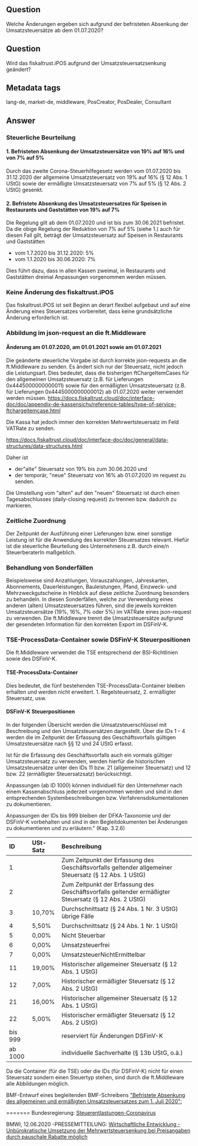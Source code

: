 ## Question
Welche Änderungen ergeben sich aufgrund der befristeten Absenkung der Umsatzsteuersätze ab dem 01.07.2020?

## Question
Wird das fiskaltrust.iPOS aufgrund der Umsatzsteuersatzsenkung geändert?

## Metadata tags
lang-de, market-de, middleware, PosCreator, PosDealer, Consultant

## Answer

### Steuerliche Beurteilung

#### 1. Befristeten Absenkung der Umsatzsteuersätze von 19% auf 16% und von 7% auf 5%
Durch das zweite Corona-Steuerhilfegesetz werden vom 01.07.2020 bis 31.12.2020 der allgemeine Umsatzsteuersatz von 19% auf 16% (§ 12 Abs. 1 UStG) sowie der
ermäßigte Umsatzsteuersatz von 7% auf 5% (§ 12 Abs. 2 UStG) gesenkt.

#### 2. Befristete Absenkung des Umsatzsteuersatzes für Speisen in Restaurants und Gaststätten von 19% auf 7%
Die Regelung gilt ab dem 01.07.2020 und ist bis zum 30.06.2021 befristet.
Da die obige Regelung der Reduktion von 7% auf 5% (siehe 1.) auch für diesen Fall gilt, beträgt der Umsatzsteuersatz auf Speisen in Restaurants und Gaststätten 
- vom 1.7.2020 bis 31.12.2020: 5%
- vom 1.1.2020 bis 30.06.2020: 7%

Dies führt dazu, dass in allen Kassen zweimal, in Restaurants und Gaststätten dreimal Anpassungen vorgenommen werden müssen.

### Keine Änderung des fiskaltrust.iPOS
Das fiskaltrust.iPOS ist seit Beginn an derart flexibel aufgebaut und auf eine Änderung eines Steuersatzes vorbereitet, dass keine grundsätzliche Änderung erforderlich ist.

### Abbildung im json-request an die ft.Middleware
#### Änderung am 01.07.2020, am 01.01.2021 sowie am 01.07.2021
Die geänderte steuerliche Vorgabe ist durch korrekte json-requests an die ft.Middleware zu senden. Es ändert sich nur der Steuersatz, nicht jedoch die Leistungsart.
Dies bedeutet, dass die bisherigen ftChargeItemCases für den allgemeinen Umsatzsteuersatz (z.B. für Lieferungen 0x4445000000000011) 
sowie für den ermäßigten Umsatzsteuersatz (z.B. für Lieferungen 0x4445000000000012) ab 01.07.2020 weiter verwendet werden müssen.
https://docs.fiskaltrust.cloud/doc/interface-doc/doc/appendix-de-kassensichv/reference-tables/type-of-service-ftchargeitemcase.html

Die Kassa hat jedoch immer den korrekten Mehrwertsteuersatz im Feld VATRate zu senden. 

https://docs.fiskaltrust.cloud/doc/interface-doc/doc/general/data-structures/data-structures.html 

Daher ist 
- der"alte" Steuersatz von 19% bis zum 30.06.2020 und 
- der temporär, "neue" Steuersatz von 16% ab 01.07.2020 
im request zu senden.

Die Umstellung vom "alten" auf den "neuen" Steuersatz ist durch einen Tagesabschlusses (daily-closing request) zu trennen bzw. dadurch zu markieren.

### Zeitliche Zuordnung
Der Zeitpunkt der Ausführung einer Lieferungen bzw. einer sonstige Leistung ist für die Anwendung des korrekten Steuersatzes relevant.
Hiefür ist die steuerliche Beurteilung des Unternehmens z.B. durch eine/n SteuerberaterIn maßgeblich.

### Behandlung von Sonderfällen
Beispielsweise sind Anzahlungen, Vorauszahlungen, Jahreskarten, Abonnements, Dauerleistungen, Bauleistungen, Pfand, Einzweck- und Mehrzweckgutscheine in Hinblick auf diese zeitliche Zuordnung besonders zu behandeln.
In diesen Sonderfällen, welche zur Verwendung eines anderen (alten) Umsatzsteuersatzes führen, sind die jeweils korrekten Umsatzsteuersätze (19%, 16%, 7% oder 5%) im VATRate eines json-request zu verwenden.
Die ft.Middleware trennt die Umsatzsteuersätze aufgrund der gesendeten Information für den korrekten Export im DSFinV-K.

### TSE-ProcessData-Container sowie DSFinV-K Steuerpositionen
Die ft.Middleware verwendet die TSE entsprechend der BSI-Richtlinien sowie des DSFinV-K.
#### TSE-ProcessData-Container
Dies bedeutet, die fünf bestehenden TSE-ProcessData-Container bleiben erhalten und werden nicht erweitert. 1. Regelsteuersatz, 2. ermäßigter Steuersatz, usw.
#### DSFinV-K Steuerpositionen

In der folgenden Übersicht werden die Umsatzsteuerschlüssel mit Beschreibung und den Umsatzsteuersätzen dargestellt. Über die IDs 1 – 4 werden die im Zeitpunkt der Erfassung des Geschäftsvorfalls gültigen Umsatzsteuersätze nach §§ 12 und 24 UStG erfasst.

Ist für die Erfassung des Geschäftsvorfalls auch ein vormals gültiger Umsatzsteuersatz zu verwenden, werden hierfür die historischen Umsatzsteuersätze unter den IDs 11 bzw. 21 (allgemeiner Steuersatz) und 12 bzw. 22 (ermäßigter Steuersatzsatz) berücksichtigt.

Anpassungen (ab ID 1000) können individuell für den Unternehmer nach einem Kassenabschluss jederzeit vorgenommen werden und sind in den entsprechenden Systembeschreibungen bzw. Verfahrensdokumentationen zu dokumentieren.

Anpassungen der IDs bis 999 bleiben der DFKA-Taxonomie und der DSFinV-K vorbehalten und sind in den Begleitdokumenten bei Änderungen zu dokumentieren und zu erläutern." (Kap. 3.2.6)

| ID | USt-Satz | Beschreibung |
| :--- | :--- | :--- |
| 1 | | Zum Zeitpunkt der Erfassung des Geschäftsvorfalls geltender allgemeiner Steuersatz (§ 12 Abs. 1 UStG) |
| 2 | | Zum Zeitpunkt der Erfassung des Geschäftsvorfalls geltender ermäßigter Steuersatz (§ 12 Abs. 2 UStG) | 
| 3 | 10,70% | Durchschnittsatz (§ 24 Abs. 1 Nr. 3 UStG) übrige Fälle |
| 4 | 5,50% | Durchschnittsatz (§ 24 Abs. 1 Nr. 1 UStG) |
| 5 | 0,00% | Nicht Steuerbar |
| 6 | 0,00% | Umsatzsteuerfrei |
| 7 | 0,00% | UmsatzsteuerNichtErmittelbar |
| 11 | 19,00% | Historischer allgemeiner Steuersatz (§ 12 Abs. 1 UStG) |
| 12 | 7,00% | Historischer ermäßigter Steuersatz (§ 12 Abs. 2 UStG) |
| 21 | 16,00% | Historischer allgemeiner Steuersatz (§ 12 Abs. 1 UStG) |
| 22 | 5,00% | Historischer ermäßigter Steuersatz (§ 12 Abs. 2 UStG) |
| bis 999 | | reserviert für Änderungen DSFinV-K |
| ab 1000 | | individuelle Sachverhalte (§ 13b UStG, o.ä.) |

Da die Container (für die TSE) oder die IDs (für DSFinV-K) nicht für einen Steuersatz sondern einen Steuertyp stehen, sind durch die ft.Middleware alle Abbildungen möglich.

BMF-Entwurf eines begleitenden BMF-Schreibens ["Befristete Absenkung des allgemeinen und ermäßigten Umsatzsteuersatzes zum 1. Juli
2020":](https://www.bundesfinanzministerium.de/Content/DE/Downloads/BMF_Schreiben/Steuerarten/Umsatzsteuer/2020-06-23-befristete-Senkung-umsatzsteuer-juli-2020-erste-aktualisierung.pdf?__blob=publicationFile&v=2)

=======
Bundesregierung: [Steuerentlastungen-Coronavirus](https://www.bundesregierung.de/breg-de/themen/coronavirus/steuerentlastungen-coronavirus-1750826)

BMWI, 12.06.2020 -PRESSEMITTEILUNG: [Wirtschaftliche Entwicklung - Unbürokratische Umsetzung der Mehrwertsteuersenkung bei Preisangaben durch pauschale Rabatte möglich](https://www.bmwi.de/Redaktion/DE/Pressemitteilungen/2020/20200612-unbuerokratische-umsetzung-der-mehrwertsteuersenkung-bei-preisangaben-durch-pauschale-rabatte-moeglich.html)
